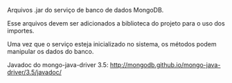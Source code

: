 Arquivos .jar do serviço de banco de dados MongoDB.

Esse arquivos devem ser adicionados a biblioteca do projeto para o uso dos importes.

Uma vez que o serviço esteja inicializado no sistema, os métodos podem manipular os dados do banco.

Javadoc do mongo-java-driver 3.5: http://mongodb.github.io/mongo-java-driver/3.5/javadoc/
